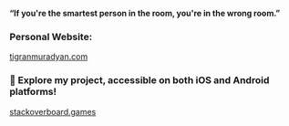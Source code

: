 **“If you're the smartest person in the room, you're in the wrong room.”**

### Personal Website:

[tigranmuradyan.com](https://tigranmuradyan.com)

### 🚀 Explore my project, accessible on both iOS and Android platforms!

[stackoverboard.games](https://stackoverboard.games)
